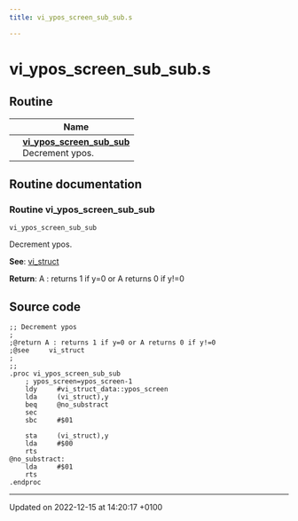```yaml
---
title: vi_ypos_screen_sub_sub.s

---
```


# vi_ypos_screen_sub_sub.s



## Routine

|                | Name           |
| -------------- | -------------- |
| | **[vi_ypos_screen_sub_sub](Files/vi__ypos__screen__sub__sub_8s.md#Routine-vi-ypos-screen-sub-sub)**<br>Decrement ypos.  |


## Routine documentation

### Routine vi_ypos_screen_sub_sub

```ca65
vi_ypos_screen_sub_sub
```

Decrement ypos. 

**See**: [vi_struct](Files/vi_8s.md#variable-vi-struct)

**Return**: A : returns 1 if y=0 or A returns 0 if y!=0 



## Source code

```ca65
;; Decrement ypos
;
;@return A : returns 1 if y=0 or A returns 0 if y!=0
;@see     vi_struct
;
;;
.proc vi_ypos_screen_sub_sub
    ; ypos_screen=ypos_screen-1
    ldy     #vi_struct_data::ypos_screen
    lda     (vi_struct),y
    beq     @no_substract
    sec
    sbc     #$01

    sta     (vi_struct),y
    lda     #$00
    rts
@no_substract:
    lda     #$01
    rts
.endproc
```


-------------------------------

Updated on 2022-12-15 at 14:20:17 +0100
